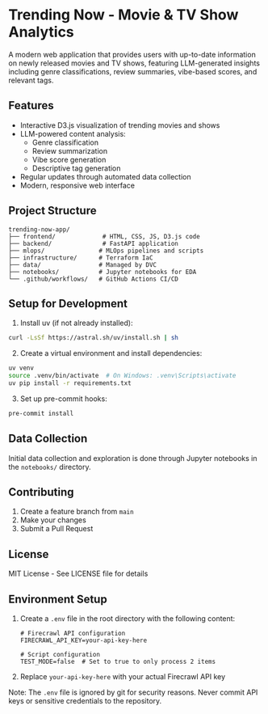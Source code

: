 # Trending Now - Movie & TV Show Analytics

A modern web application that provides users with up-to-date information on newly released movies and TV shows, featuring LLM-generated insights including genre classifications, review summaries, vibe-based scores, and relevant tags.

## Features

- Interactive D3.js visualization of trending movies and shows
- LLM-powered content analysis:
  - Genre classification
  - Review summarization
  - Vibe score generation
  - Descriptive tag generation
- Regular updates through automated data collection
- Modern, responsive web interface

## Project Structure

```
trending-now-app/
├── frontend/             # HTML, CSS, JS, D3.js code
├── backend/              # FastAPI application
├── mlops/               # MLOps pipelines and scripts
├── infrastructure/      # Terraform IaC
├── data/                # Managed by DVC
├── notebooks/           # Jupyter notebooks for EDA
└── .github/workflows/   # GitHub Actions CI/CD
```

## Setup for Development

1. Install uv (if not already installed):
```bash
curl -LsSf https://astral.sh/uv/install.sh | sh
```

2. Create a virtual environment and install dependencies:
```bash
uv venv
source .venv/bin/activate  # On Windows: .venv\Scripts\activate
uv pip install -r requirements.txt
```

3. Set up pre-commit hooks:
```bash
pre-commit install
```

## Data Collection

Initial data collection and exploration is done through Jupyter notebooks in the `notebooks/` directory.

## Contributing

1. Create a feature branch from `main`
2. Make your changes
3. Submit a Pull Request

## License

MIT License - See LICENSE file for details

## Environment Setup

1. Create a `.env` file in the root directory with the following content:
   ```
   # Firecrawl API configuration
   FIRECRAWL_API_KEY=your-api-key-here

   # Script configuration
   TEST_MODE=false  # Set to true to only process 2 items
   ```

2. Replace `your-api-key-here` with your actual Firecrawl API key

Note: The `.env` file is ignored by git for security reasons. Never commit API keys or sensitive credentials to the repository.
